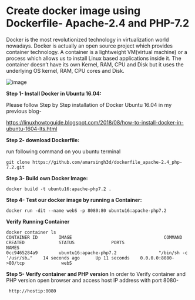 # Create docker image using Dockerfile- Apache-2.4 and PHP-7.2
Docker is the most revolutionized technology in virtualization world nowadays. Docker is actually an open source project which provides container technology. A container is a lightweight VM(virtual machine) or a process which allows us to install Linux based applications inside it. The container doesn’t have its own Kernel, RAM, CPU and Disk but it uses the underlying OS kernel, RAM, CPU cores and Disk.

![image](https://2.bp.blogspot.com/-oTqQnBaxles/XA9v7W5miAI/AAAAAAAAE5M/emrOFDDA5h8vH5FxkjAhXknwk6a3lD-lQCLcBGAs/s1600/docfile-php.jpg)

**Step 1- Install Docker in Ubuntu 16.04:**

Please follow Step by Step installation of Docker Ubuntu 16.04 in my previous blog- 

https://linuxhowtoguide.blogspot.com/2018/08/how-to-install-docker-in-ubuntu-1604-lts.html

**Step 2-  download Dockerfile:**

run following command on you ubuntu terminal
```
git clone https://github.com/amarsingh3d/dockerfile_apache-2.4_php-7.2.git

```

**Step 3- Build own Docker Image:**
```
docker build -t ubuntu16:apache-php7.2 .
```

**Step 4- Test our docker image by running a Container:**
```
docker run -dit --name webS -p 8080:80 ubuntu16:apache-php7.2
```
**Verify Running Container**
```
docker container ls
CONTAINER ID        IMAGE                                   COMMAND                  CREATED             STATUS              PORTS                        NAMES
0cc9465284a9        ubuntu16:apache-php7.2                "/bin/sh -c '/usr/sb…"    14 seconds ago      Up 11 seconds    0.0.0.0:8080->80/tcp              webS
```

**Step 5- Verify container and PHP version**
In order to Verify container and PHP version open browser and access host IP address with port 8080-
```
 http://hostip:8080
```



